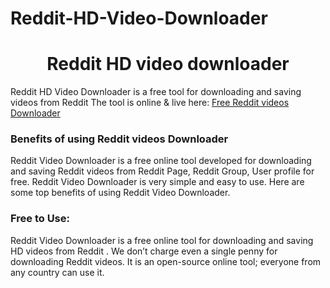 # Reddit-HD-Video-Downloader
# <div align="center">Reddit HD video downloader </div>  
  

Reddit HD Video Downloader is a free tool for downloading and saving videos from Reddit The tool is online & live here: [Free Reddit  videos Downloader](https://hdstockimages.com/reddit-video-downloader/)  
  


### Benefits of using Reddit  videos Downloader  
Reddit  Video Downloader is a free online tool developed for downloading and saving Reddit  videos from Reddit  Page, Reddit  Group, User profile for free. Reddit  Video Downloader is very simple and easy to use. Here are some top benefits of using Reddit  Video Downloader.  
 
 ### Free to Use: 
Reddit  Video Downloader is a free online tool for downloading and saving HD videos from Reddit . We don’t charge even a single penny for downloading Reddit  videos. It is an open-source online tool; everyone from any country can use it. 
<br/>  


  


